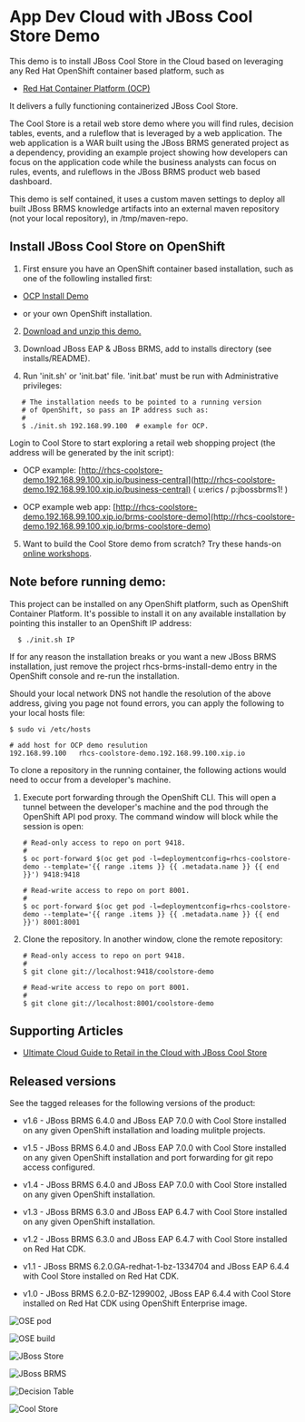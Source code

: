 App Dev Cloud with JBoss Cool Store Demo 
==========================================
This demo is to install JBoss Cool Store in the Cloud based on leveraging any Red Hat OpenShift container
based platform, such as 

 - [Red Hat Container Platform (OCP)](https://github.com/redhatdemocentral/ocp-install-demo)
  
It delivers a fully functioning containerized JBoss Cool Store.

The Cool Store is a retail web store demo where you will find rules, decision tables, events, and a ruleflow 
that is leveraged by a web application. The web application is a WAR built using the JBoss BRMS
generated project as a dependency, providing an example project showing how developers can focus on the 
application code while the business analysts can focus on rules, events, and ruleflows in the 
JBoss BRMS product web based dashboard.

This demo is self contained, it uses a custom maven settings to deploy all built JBoss BRMS knowledge artifacts
into an external maven repository (not your local repository), in /tmp/maven-repo.


Install JBoss Cool Store on OpenShift
-------------------------------------
1. First ensure you have an OpenShift container based installation, such as one of the followling installed first:

  - [OCP Install Demo](https://github.com/redhatdemocentral/ocp-install-demo)

  - or your own OpenShift installation.

2. [Download and unzip this demo.](https://github.com/redhatdemocentral/rhcs-coolstore-demo/archive/master.zip)

3. Download JBoss EAP & JBoss BRMS, add to installs directory (see installs/README).

4. Run 'init.sh' or 'init.bat' file. 'init.bat' must be run with Administrative privileges:
```
   # The installation needs to be pointed to a running version
   # of OpenShift, so pass an IP address such as:
   #
   $ ./init.sh 192.168.99.100  # example for OCP.
```

Login to Cool Store to start exploring a retail web shopping project (the address will be generated by the init script):

  - OCP example: [http://rhcs-coolstore-demo.192.168.99.100.xip.io/business-central](http://rhcs-coolstore-demo.192.168.99.100.xip.io/business-central)  ( u:erics / p:jbossbrms1! )

  - OCP example web app: [http://rhcs-coolstore-demo.192.168.99.100.xip.io/brms-coolstore-demo](http://rhcs-coolstore-demo.192.168.99.100.xip.io/brms-coolstore-demo)

5. Want to build the Cool Store demo from scratch? Try these hands-on <a href="https://bpmworkshop.github.io/#/4" target="_blank">online workshops</a>.


Note before running demo:
-------------------------
This project can be installed on any OpenShift platform, such as OpenShift Container Platform.
It's possible to install it on any available installation by pointing this installer to an OpenShift IP address:
```
  $ ./init.sh IP
```

If for any reason the installation breaks or you want a new JBoss BRMS installation, just remove the project rhcs-brms-install-demo
entry in the OpenShift console and re-run the installation.

Should your local network DNS not handle the resolution of the above address, giving you page not found errors, you can apply the
following to your local hosts file:

```
$ sudo vi /etc/hosts

# add host for OCP demo resulution
192.168.99.100   rhcs-coolstore-demo.192.168.99.100.xip.io 
```

To clone a repository in the running container, the following actions would need to occur from a developer's machine.

1. Execute port forwarding through the OpenShift CLI. This will open a tunnel between the developer's machine and the pod through
	 the OpenShift API pod proxy. The command window will block while the session is open:

   ```
   # Read-only access to repo on port 9418.
   #
   $ oc port-forward $(oc get pod -l=deploymentconfig=rhcs-coolstore-demo --template='{{ range .items }} {{ .metadata.name }} {{ end }}') 9418:9418

   # Read-write access to repo on port 8001.
   #
   $ oc port-forward $(oc get pod -l=deploymentconfig=rhcs-coolstore-demo --template='{{ range .items }} {{ .metadata.name }} {{ end }}') 8001:8001
   ```

2. Clone the repository. In another window, clone the remote repository:

   ```
   # Read-only access to repo on port 9418.
   #
   $ git clone git://localhost:9418/coolstore-demo

   # Read-write access to repo on port 8001.
   #
   $ git clone git://localhost:8001/coolstore-demo
   ```


Supporting Articles
-------------------
- [Ultimate Cloud Guide to Retail in the Cloud with JBoss Cool Store](http://www.schabell.org/2016/03/ultimate-cloud-guide-retail-cloud-jboss-coolstore.html)


Released versions
-----------------
See the tagged releases for the following versions of the product:

- v1.6 - JBoss BRMS 6.4.0 and JBoss EAP 7.0.0 with Cool Store installed on any given OpenShift installation and loading mulitple projects.

- v1.5 - JBoss BRMS 6.4.0 and JBoss EAP 7.0.0 with Cool Store installed on any given OpenShift installation and port forwarding for git repo access configured.

- v1.4 - JBoss BRMS 6.4.0 and JBoss EAP 7.0.0 with Cool Store installed on any given OpenShift installation.

- v1.3 - JBoss BRMS 6.3.0 and JBoss EAP 6.4.7 with Cool Store installed on any given OpenShift installation.

- v1.2 - JBoss BRMS 6.3.0 and JBoss EAP 6.4.7 with Cool Store installed on Red Hat CDK.

- v1.1 - JBoss BRMS 6.2.0.GA-redhat-1-bz-1334704 and JBoss EAP 6.4.4 with Cool Store installed on Red Hat CDK.

- v1.0 - JBoss BRMS 6.2.0-BZ-1299002, JBoss EAP 6.4.4 with Cool Store installed on Red Hat CDK using OpenShift Enterprise image. 

![OSE pod](https://github.com/redhatdemocentral/rhcs-coolstore-demo/blob/master/docs/demo-images/rhcs-coolstore-pod.png?raw=true)

![OSE build](https://github.com/redhatdemocentral/rhcs-coolstore-demo/blob/master/docs/demo-images/rhcs-coolstore-build.png?raw=true)

![JBoss Store](https://github.com/redhatdemocentral/rhcs-coolstore-demo/blob/master/docs/demo-images/coolstore-shoppingcart-0.png?raw=true)

![JBoss BRMS](https://github.com/redhatdemocentral/rhcs-coolstore-demo/blob/master/docs/demo-images/jboss-brms.png?raw=true)

![Decision Table](https://github.com/redhatdemocentral/rhcs-coolstore-demo/blob/master/docs/demo-images/coolstore-decision-table.png?raw=true)

![Cool Store](https://github.com/redhatdemocentral/rhcs-coolstore-demo/blob/master/docs/demo-images/rhcs-arch.png?raw=true)


